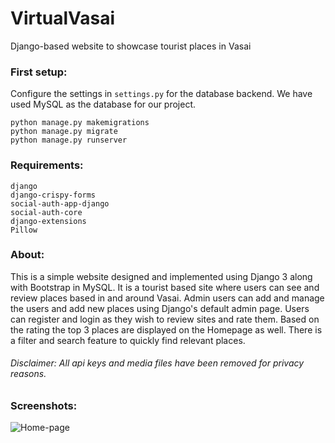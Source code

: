 # VirtualVasai
Django-based website to showcase tourist places in Vasai

### First setup:
Configure the settings in `settings.py` for the database backend. We have used MySQL as the database for our project.
```
python manage.py makemigrations
python manage.py migrate
python manage.py runserver
```

### Requirements:
```
django
django-crispy-forms
social-auth-app-django
social-auth-core
django-extensions
Pillow
```

### About:
This is a simple website designed and implemented using Django 3 along with Bootstrap in MySQL. It is a tourist based site where users can see and review places based in and around Vasai. Admin users can add and manage the users and add new places using Django's default admin page. Users can register and login as they wish to review sites and rate them. Based on the rating the top 3 places are displayed on the Homepage as well. There is a filter and search feature to quickly find relevant places.

###### Disclaimer: All api keys and media files have been removed for privacy reasons. 

### Screenshots:

![Home-page](Screenshots/Homepage.jpg?raw=true)
